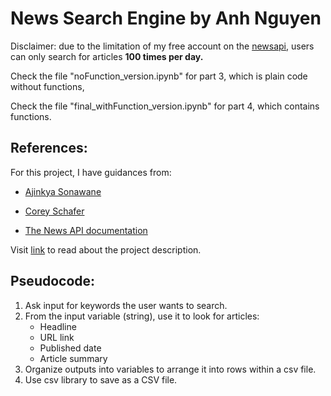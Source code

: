 # News Search Engine by Anh Nguyen

Disclaimer: due to the limitation of my free account on the [newsapi](https://newsapi.org/), users can only search for articles **100 times per day.**

Check the file "noFunction_version.ipynb" for part 3, which is plain code without functions,

Check the file "final_withFunction_version.ipynb" for part 4, which contains functions.

## References:
For this project, I have guidances from:

- [Ajinkya Sonawane](https://medium.com/daily-python/python-script-to-search-for-news-based-on-keywords-daily-python-5-509348bd190e)

- [Corey Schafer](https://www.youtube.com/watch?v=ng2o98k983k&list=PLVW1_dn6ebDzRE6e_ezvt9qnJ3uRJPNI9&index=5&ab_channel=CoreySchafer)

- [The News API documentation](https://newsapi.org/docs/client-libraries/python)

Visit [link](https://www.notion.so/Python-Assignment-1-60745b9ea7744e8193b10b208411d76b) to read about the project description.

## Pseudocode:
1. Ask input for keywords the user wants to search.
2. From the input variable (string), use it to look for articles:
    - Headline
    - URL link
    - Published date
    - Article summary
3. Organize outputs into variables to arrange it into rows within a csv file.
4. Use csv library to save as a CSV file.
